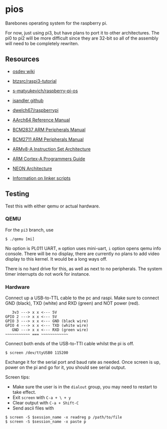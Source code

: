 # pios

Barebones operating system for the raspberry pi.

For now, just using pi3, but have plans to port it to other architectures.
The pi0 to pi2 will be more difficult since they are 32-bit so all of the assembly will need to be completely rewriten.

## Resources
- [osdev wiki](https://wiki.osdev.org/ARM_RaspberryPi_Tutorial_C)
- [btzsrc/raspi3-tutorial](https://github.com/bztsrc/raspi3-tutorial)
- [s-matyukevich/raspberry-pi-os](https://github.com/s-matyukevich/raspberry-pi-os)
- [jsandler github](https://jsandler18.github.io/)
- [dwelch67/raspberrypi](https://github.com/dwelch67/raspberrypi)
- [AArch64 Reference Manual](https://developer.arm.com/documentation/ddi0487/latest)
- [BCM2837 ARM Peripherals Manual](https://github.com/raspberrypi/documentation/files/1888662/BCM2837-ARM-Peripherals.-.Revised.-.V2-1.pdf)
- [BCM2711 ARM Peripherals Manual](https://www.raspberrypi.org/documentation/hardware/raspberrypi/bcm2711/rpi_DATA_2711_1p0.pdf)
- [ARMv8-A Instruction Set Architecture](https://developer.arm.com/architectures/learn-the-architecture/armv8-a-instruction-set-architecture)
- [ARM Cortex-A Programmers Guide](https://developer.arm.com/docs/den0024/latest)
- [NEON Architecture](https://developer.arm.com/architectures/instruction-sets/simd-isas/neon)

- [Information on linker scripts](https://sourceware.org/binutils/docs/ld/Scripts.html#Scripts)

## Testing
Test this with either qemu or actual hardware.

### QEMU
For the `pi3` branch, use
```
$ ./qemu [mi]
```
No option is PL011 UART, `m` option uses mini-uart, `i` option opens qemu info console.
There will be no display, there are currently no plans to add video display to this kernel. 
It would be a long ways off.

There is no hard drive for this, as well as next to no peripherals.
The system timer interrupts do not work for instance.

### Hardware
Connect up a USB-to-TTL cable to the pc and raspi.
Make sure to connect GND (black), TXD (white) and RXD (green) and NOT power (red).

```
   3v3 ---> x x <--- 5V
GPIO 2 ---> x x <--- 5V
GPIO 3 ---> x x <--- GND (black wire)
GPIO 4 ---> x x <--- TXD (white wire)
   GND ---> x x <--- RXD (green wire)
~~~~~~~~~~~ === ~~~~~~~~~~~~
```

Connect both ends of the USB-to-TTl cable whilst the pi is off.
```
$ screen /dev/ttyUSB0 115200
```
Exchange it for the serial port and baud rate as needed.
Once screen is up, power on the pi and go for it, you should see serial output.

Screen tips:
- Make sure the user is in the `dialout` group, you may need to restart to take effect.
- Exit `screen` with `C-a + \ + y`
- Clear output with `C-a + Shift-C`
- Send ascii files with
```
$ screen -S $session_name -x readreg p /path/to/file
$ screen -S $session_name -x paste p
```

